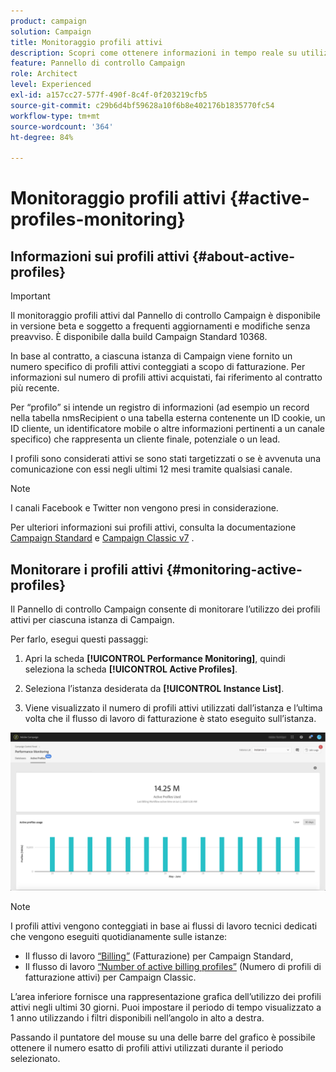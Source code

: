 ```yaml
---
product: campaign
solution: Campaign
title: Monitoraggio profili attivi
description: Scopri come ottenere informazioni in tempo reale su utilizzi ed evoluzioni più recenti e storici dei profili attivi per ciascuna delle istanze di Campaign.
feature: Pannello di controllo Campaign
role: Architect
level: Experienced
exl-id: a157cc27-577f-490f-8c4f-0f203219cfb5
source-git-commit: c29b6d4bf59628a10f6b8e402176b1835770fc54
workflow-type: tm+mt
source-wordcount: '364'
ht-degree: 84%

---
```


# Monitoraggio profili attivi {#active-profiles-monitoring}

## Informazioni sui profili attivi {#about-active-profiles}

>[!IMPORTANT]
>
>Il monitoraggio profili attivi dal Pannello di controllo Campaign è disponibile in versione beta e soggetto a frequenti aggiornamenti e modifiche senza preavviso. È disponibile dalla build Campaign Standard 10368.

In base al contratto, a ciascuna istanza di Campaign viene fornito un numero specifico di profili attivi conteggiati a scopo di fatturazione. Per informazioni sul numero di profili attivi acquistati, fai riferimento al contratto più recente.

Per “profilo” si intende un registro di informazioni (ad esempio un record nella tabella nmsRecipient o una tabella esterna contenente un ID cookie, un ID cliente, un identificatore mobile o altre informazioni pertinenti a un canale specifico) che rappresenta un cliente finale, potenziale o un lead.

I profili sono considerati attivi se sono stati targetizzati o se è avvenuta una comunicazione con essi negli ultimi 12 mesi tramite qualsiasi canale.

>[!NOTE]
>
>I canali Facebook e Twitter non vengono presi in considerazione.

Per ulteriori informazioni sui profili attivi, consulta la documentazione [Campaign Standard](https://https://experienceleague.adobe.com/docs/campaign-standard/using/profiles-and-audiences/managing-profiles/active-profiles.html) e [Campaign Classic v7](https://https://experienceleague.adobe.com/docs/campaign-classic/using/getting-started/profile-management/about-profiles.html#active-profiles) .

## Monitorare i profili attivi {#monitoring-active-profiles}

Il Pannello di controllo Campaign consente di monitorare l’utilizzo dei profili attivi per ciascuna istanza di Campaign.

Per farlo, esegui questi passaggi:

1. Apri la scheda **[!UICONTROL Performance Monitoring]**, quindi seleziona la scheda **[!UICONTROL Active Profiles]**.

1. Seleziona l’istanza desiderata da **[!UICONTROL Instance List]**.

1. Viene visualizzato il numero di profili attivi utilizzati dall’istanza e l’ultima volta che il flusso di lavoro di fatturazione è stato eseguito sull’istanza.

![](assets/active-profiles-graph.png)

>[!NOTE]
>
>I profili attivi vengono conteggiati in base ai flussi di lavoro tecnici dedicati che vengono eseguiti quotidianamente sulle istanze:
>
>* Il flusso di lavoro [“Billing”](https://experienceleague.adobe.com/docs/campaign-standard/using/administrating/application-settings/technical-workflows.html?lang=en) (Fatturazione) per Campaign Standard,
>* Il flusso di lavoro [“Number of active billing profiles”](https://experienceleague.adobe.com/docs/campaign-classic/using/automating-with-workflows/advanced-management/about-technical-workflows.html) (Numero di profili di fatturazione attivi) per Campaign Classic.


L’area inferiore fornisce una rappresentazione grafica dell’utilizzo dei profili attivi negli ultimi 30 giorni. Puoi impostare il periodo di tempo visualizzato a 1 anno utilizzando i filtri disponibili nell’angolo in alto a destra.

Passando il puntatore del mouse su una delle barre del grafico è possibile ottenere il numero esatto di profili attivi utilizzati durante il periodo selezionato.
